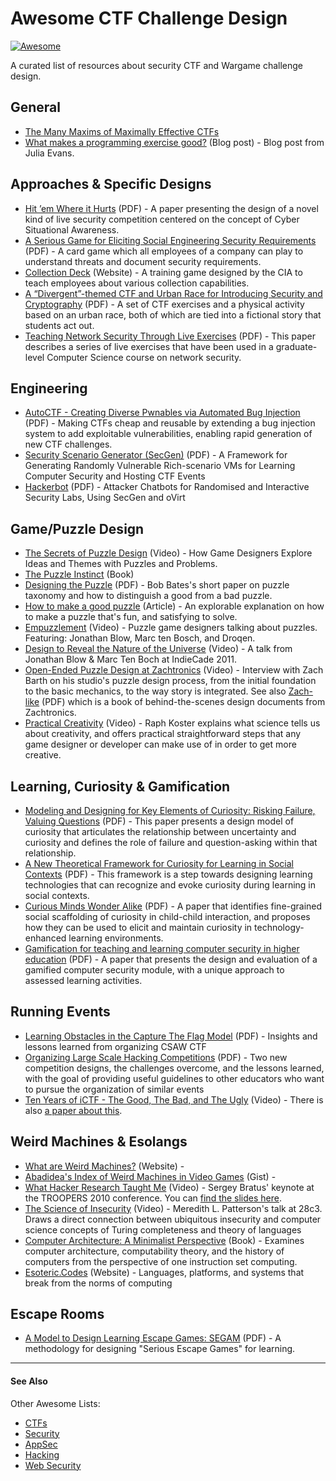# Awesome CTF Challenge Design

[![Awesome](https://cdn.rawgit.com/sindresorhus/awesome/d7305f38d29fed78fa85652e3a63e154dd8e8829/media/badge.svg)](https://github.com/sindresorhus/awesome)

A curated list of resources about security CTF and Wargame challenge design.

## General

- [The Many Maxims of Maximally Effective CTFs](http://captf.com/maxims.html)
- [What makes a programming exercise good?](https://jvns.ca/blog/2019/11/20/what-makes-a-programming-exercise-good/) (Blog post) - Blog post from Julia Evans.

## Approaches & Specific Designs

- [Hit ’em Where it Hurts](https://seclab.bu.edu/people/gianluca/papers/ctf-acsac2011.pdf) (PDF) - A paper presenting the design of a novel kind of live security competition centered on the concept of Cyber Situational Awareness.
- [A Serious Game for Eliciting Social Engineering Security Requirements](https://mediatum.ub.tum.de/doc/1328974/1328974.pdf) (PDF) - A card game which all employees of a company can play to understand threats and document security requirements.
- [Collection Deck](https://www.thegamecrafter.com/games/collection-deck1) (Website) - A training game designed by the CIA to teach employees about various collection capabilities.
- [A “Divergent”-themed CTF and Urban Race for Introducing Security and Cryptography](https://www.usenix.org/conference/ase16/workshop-program/presentation/feng) (PDF) - A set of CTF exercises and a physical activity based on an urban race, both of which are tied into a fictional story that students act out. 
- [Teaching Network Security Through Live Exercises](https://ictf.cs.ucsb.edu/pdfs/2003_WISE_iCTF.pdf) (PDF) - This paper describes a series of live exercises that have been used in a graduate-level Computer Science course on network security.

## Engineering

- [AutoCTF - Creating Diverse Pwnables via Automated Bug Injection](https://rode0day.mit.edu/static/autoctf.pdf) (PDF) - Making CTFs cheap and reusable by extending a bug injection system to add exploitable vulnerabilities, enabling rapid generation of new CTF challenges.
- [Security Scenario Generator (SecGen)](https://www.usenix.org/system/files/conference/ase17/ase17_paper_schreuders.pdf) (PDF) - A Framework for Generating Randomly Vulnerable Rich-scenario VMs for Learning Computer Security and Hosting CTF Events
- [Hackerbot](https://www.usenix.org/system/files/conference/ase18/ase18_hackerbot.pdf) (PDF) - Attacker Chatbots for Randomised and Interactive Security Labs, Using SecGen and oVirt

## Game/Puzzle Design

- [The Secrets of Puzzle Design](https://www.youtube.com/watch?v=hCOHjTX4GYE) (Video) - How Game Designers Explore Ideas and Themes with Puzzles and Problems.
- [The Puzzle Instinct](https://www.amazon.com/Puzzle-Instinct-Meaning-Puzzles-Human/dp/0253217083) (Book)
- [Designing the Puzzle](http://www.lucasstyle.com/tutorials/Designing_The_Puzzle.pdf) (PDF) - Bob Bates's short paper on puzzle taxonomy and how to distinguish a good from a bad puzzle.
- [How to make a good puzzle](https://www.gamasutra.com/blogs/TomHermans/20180829/325469/How_to_make_a_good_puzzle__An_explorable_explanation.php) (Article) - An explorable explanation on how to make a puzzle that's fun, and satisfying to solve.
- [Empuzzlement](https://www.youtube.com/watch?v=Ul_ZfzfHRek) (Video) - Puzzle game designers talking about puzzles. Featuring: Jonathan Blow, Marc ten Bosch, and Droqen.
- [Design to Reveal the Nature of the Universe](https://www.youtube.com/watch?v=OGSeLSmOALU) (Video) - A talk from Jonathan Blow & Marc Ten Boch at IndieCade 2011.
- [Open-Ended Puzzle Design at Zachtronics](https://www.youtube.com/watch?v=U4uH1ynH3Rs) (Video) - Interview with Zach Barth on his studio's puzzle design process, from the initial foundation to the basic mechanics, to the way story is integrated. See also [Zach-like](https://zachtronics.itch.io/zach-like) (PDF) which is a book of behind-the-scenes design documents from Zachtronics.
- [Practical Creativity](https://www.youtube.com/watch?v=zyVTxGpEO30) (Video) - Raph Koster explains what science tells us about creativity, and offers practical straightforward steps that any game designer or developer can make use of in order to get more creative.

## Learning, Curiosity & Gamification 

- [Modeling and Designing for Key Elements of
Curiosity: Risking Failure, Valuing Questions](http://www.digra.org/wp-content/uploads/digital-library/63_DIGRA2017_FP_To_Modelling_Curosity.pdf) (PDF) - This paper presents a design model of curiosity that articulates the relationship between uncertainty and curiosity and defines the role of failure and question-asking within that relationship.
- [A New Theoretical Framework for Curiosity for Learning in Social Contexts](http://www.justinecassell.com/publications/A%20New%20Theoretical%20Framework%20for%20Curiosity%20for%20Learning%20in%20Social%20Contexts.pdf) (PDF) -  This framework is a step towards designing learning technologies that can recognize and
evoke curiosity during learning in social contexts.
- [Curious Minds Wonder Alike](https://zhenbai.io/wp-content/uploads/2018/08/Sinha_Bai_Cassell_EC-TEL_Curious_Minds_Wonder_Alike.pdf) (PDF) - A paper that identifies fine-grained social scaffolding of curiosity in child-child interaction, and proposes how they can be used to elicit and maintain curiosity in technology-enhanced learning environments.
- [Gamification for teaching and learning computer security in higher education](https://www.usenix.org/system/files/conference/ase16/ase16-paper-schreuders.pdf) (PDF) - A paper that presents the design and evaluation of a gamified computer security module, with a unique approach to assessed learning activities.

## Running Events

- [Learning Obstacles in the Capture The Flag Model](https://www.usenix.org/system/files/conference/3gse14/3gse14-chung.pdf) (PDF) - Insights and lessons learned from organizing CSAW CTF
- [Organizing Large Scale Hacking Competitions](https://sites.cs.ucsb.edu/~vigna/publications/2010_childers_boe_cavallaro_cavedon_cova_egele_vigna_dimva10.pdf) (PDF) -  Two new competition designs, the challenges overcome, and the lessons learned, with the goal of providing useful guidelines to other educators who want to pursue the organization of similar events
- [Ten Years of iCTF - The Good, The Bad, and The Ugly](https://www.usenix.org/conference/3gse14/summit-program/presentation/vigna) (Video) - There is also [a paper about this](https://www.researchgate.net/publication/278724640_Ten_Years_of_iCTF_The_Good_The_Bad_and_The_Ugly).

## Weird Machines & Esolangs

- [What are Weird Machines?](https://www.cs.dartmouth.edu/~sergey/wm/) (Website) - 
- [Abadidea's Index of Weird Machines in Video Games](https://gist.github.com/0xabad1dea/7740977) (Gist) - 
- [What Hacker Research Taught Me](https://www.youtube.com/watch?v=Dd9UtHalRDs) (Video) - Sergey Bratus' keynote at the TROOPERS 2010 conference. You can [find the slides here](https://www.cs.dartmouth.edu/~sergey/hc/rss-hacker-research.pdf).
- [The Science of Insecurity](https://www.youtube.com/watch?v=3kEfedtQVOY) (Video) - Meredith L. Patterson's talk at 28c3. Draws a direct connection between ubiquitous insecurity and computer science concepts of Turing completeness and theory of languages
- [Computer Architecture: A Minimalist Perspective](https://www.amazon.ca/Computer-Architecture-Perspective-International-Engineering/dp/1402074166) (Book) - Examines computer architecture, computability theory, and the history of computers from the perspective of one instruction set computing.
- [Esoteric.Codes](https://esoteric.codes) (Website) - Languages, platforms, and systems that break from the norms of computing

## Escape Rooms

- [A Model to Design Learning Escape Games: SEGAM](https://hal.archives-ouvertes.fr/hal-01744860/document) (PDF) - A methodology for designing "Serious Escape Games" for learning.

---

#### See Also

Other Awesome Lists:

- [CTFs](https://github.com/apsdehal/awesome-ctf#readme)
- [Security](https://github.com/sbilly/awesome-security#readme)
- [AppSec](https://github.com/paragonie/awesome-appsec#readme)
- [Hacking](https://github.com/carpedm20/awesome-hacking#readme)
- [Web Security](https://github.com/qazbnm456/awesome-web-security#readme)
